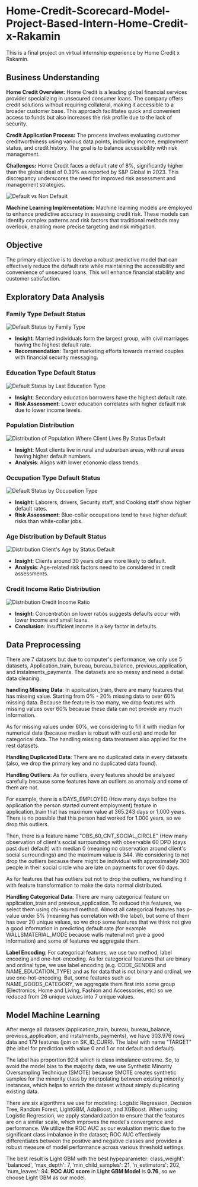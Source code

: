 # Home-Credit-Scorecard-Model-Project-Based-Intern-Home-Credit-x-Rakamin

This is a final project on virtual internship experience by Home Credit x Rakamin.

## Business Understanding

**Home Credit Overview:** Home Credit is a leading global financial services provider specializing in unsecured consumer loans. The company offers credit solutions without requiring collateral, making it accessible to a broader customer base. This approach facilitates quick and convenient access to funds but also increases the risk profile due to the lack of security.

**Credit Application Process:** The process involves evaluating customer creditworthiness using various data points, including income, employment status, and credit history. The goal is to balance accessibility with risk management.

**Challenges:** Home Credit faces a default rate of 8%, significantly higher than the global ideal of 0.39% as reported by S&P Global in 2023. This discrepancy underscores the need for improved risk assessment and management strategies.

![Default vs Non Default](https://github.com/user-attachments/assets/a1304604-d3b6-44b8-aa0d-a3885482c734)

**Machine Learning Implementation:** Machine learning models are employed to enhance predictive accuracy in assessing credit risk. These models can identify complex patterns and risk factors that traditional methods may overlook, enabling more precise targeting and risk mitigation.

## Objective

The primary objective is to develop a robust predictive model that can effectively reduce the default rate while maintaining the accessibility and convenience of unsecured loans. This will enhance financial stability and customer satisfaction.

## Exploratory Data Analysis

### Family Type Default Status

![Default Status by Family Type](https://github.com/user-attachments/assets/0508c401-4a81-41ac-8588-fc194b0e1271)

- **Insight**: Married individuals form the largest group, with civil marriages having the highest default rate.
- **Recommendation**: Target marketing efforts towards married couples with financial security messaging.

### Education Type Default Status

![Default Status by Last Education Type](https://github.com/user-attachments/assets/5edff3af-dfbb-412c-9a3e-983d7e404a47)

- **Insight**: Secondary education borrowers have the highest default rate.
- **Risk Assessment**: Lower education correlates with higher default risk due to lower income levels.

### Population Distribution

![Distribution of Population Where Client Lives By Status Default](https://github.com/user-attachments/assets/c7bdb967-f417-467c-89f2-81df825a14d7)

- **Insight**: Most clients live in rural and suburban areas, with rural areas having higher default numbers.
- **Analysis**: Aligns with lower economic class trends.

### Occupation Type Default Status

![Default Status by Occupation Type](https://github.com/user-attachments/assets/1e53ed5d-0a24-4ebf-aa03-a0951d571c36)

- **Insight**: Laborers, drivers, Security staff, and Cooking staff show higher default rates.
- **Risk Assessment**: Blue-collar occupations tend to have higher default risks than white-collar jobs.

### Age Distribution by Default Status

![Distribution Client's Age by Status Default](https://github.com/user-attachments/assets/eac2aad0-6a57-4a65-a6a1-3ecb0777f35e)

- **Insight**: Clients around 30 years old are more likely to default.
- **Analysis**: Age-related risk factors need to be considered in credit assessments.

### Credit Income Ratio Distribution

![Distribution Credit Income Ratio](https://github.com/user-attachments/assets/c422b5a0-58d0-4da9-b6a7-121a278f6b4f)

- **Insight**: Concentration on lower ratios suggests defaults occur with lower income and small loans.
- **Conclusion**: Insufficient income is a key factor in defaults.

## Data Preprocessing

There are 7 datasets but due to computer's performance, we only use 5 datasets, Application_train, bureau, bureau_balance, previous_application, and instalments_payments. The datasets are so messy and need a detail data cleaning.

**handling Missing Data**: In application_train, there are many features that has missing value. Starting from 0% - 20% missing data to over 60% missing data. Because the feature is too many, we drop features with missing values over 60% because these data can not provide any much information. 

As for missing values under 60%, we considering to fill it with median for numerical data (because median is robust with outliers) and mode for categorical data. The handling missing data treatment also applied for the rest datasets.
  
**Handling Duplicated Data**: There are no duplicated data in every datasets (also, we drop the primary key and no duplicated data found).

**Handling Outliers**: As for outliers, every features should be analyzed carefully because some features have an outliers as anomaly and some of them are not. 

For example, there is a DAYS_EMPLOYED (How many days before the application the person started current employment) feature in application_train that has maximum value at 365.243 days or 1.000 years. There is no possible that this person had worked for 1.000 years, so we drop this outliers. 

Then, there is a feature name "OBS_60_CNT_SOCIAL_CIRCLE" (How many observation of client's social surroundings with observable 60 DPD (days past due) default) with median 0 (meaning no observation around client's social surroundings) and the maximum value is 344. We considering to not drop the outliers because there might be individual with approximately 300 people in their social circle who are late on payments for over 60 days.

As for features that has outliers but not to drop the outliers, we handling it with feature transformation to make the data normal distributed. 

**Handling Categorical Data**: There are many categorical feature on application_train and previous_application. To reduced this features, we select them using chi-squred method. Almost all categorical features has p-value under 5% (meaning has correlation with the label), but some of them has over 20 unique values, so we drop some features that we think not give a good information in predicting default rate (for example WALLSMATERIAL_MODE because walls material not give a good information) and some of features we aggregate them.

**Label Encoding**: For categorical features, we use two method, label encoding and one-hot-encoding. As for categorical features that are binary and ordinal type, we use label encoding (e.g. CODE_GENDER and NAME_EDUCATION_TYPE) and as for data that is not binary and ordinal, we use one-hot-encoding. But, some features such as NAME_GOODS_CATEGORY, we aggregate them first into some group (Electronics, Home and Living, Fashion and Accessories, etc) so we reduced from 26 unique values into 7 unique values.

## Model Machine Learning

After merge all datasets (application_train, bureau, bureau_balance, previous_application, and instalments_payments), we have 303.976 rows data and 179 features (join on SK_ID_CURR). The label with name "TARGET" (the label for prediction with value 0 and 1 or not default and default). 

The label has proportion 92:8 which is class imbalance extreme. So, to avoid the model bias to the majority data, we use Synthetic Minority Oversampling Technique (SMOTE) because SMOTE creates synthetic samples for the minority class by interpolating between existing minority instances, which helps to enrich the dataset without simply duplicating existing data.

There are six algorithms we use for modeling: Logistic Regression, Decision Tree, Random Forest, LightGBM, AdaBoost, and XGBoost. When using Logistic Regression, we apply standardization to ensure that the features are on a similar scale, which improves the model's convergence and performance. We utilize the ROC AUC as our evaluation metric due to the significant class imbalance in the dataset; ROC AUC effectively differentiates between the positive and negative classes and provides a robust measure of model performance across various threshold settings.

The best result is Light GBM with the best hypeparameter: class_weight': 'balanced', 'max_depth': 7, 'min_child_samples': 21, 'n_estimators': 202, 'num_leaves': 94. **ROC AUC score** in **Light GBM Model** is **0.76**, so we choose Light GBM as our model.

